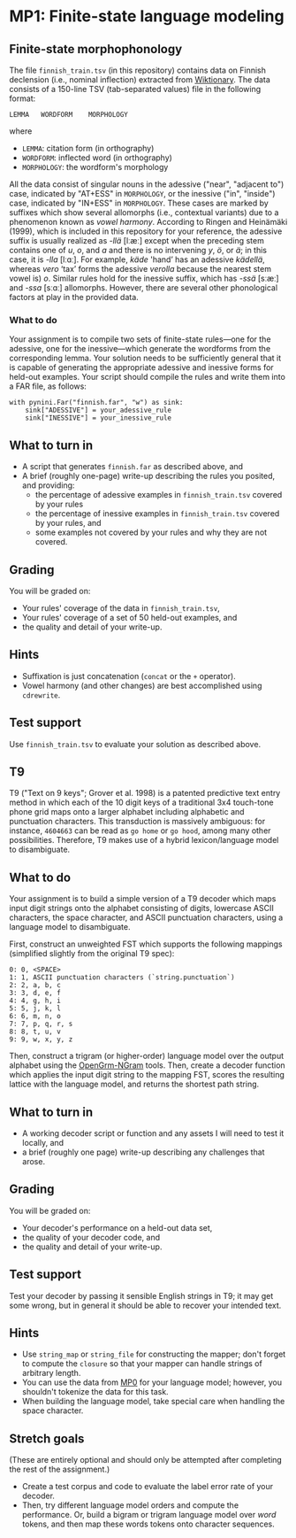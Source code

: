 # MP1: Finite-state language modeling

## Finite-state morphophonology

The file `finnish_train.tsv` (in this repository) contains data on Finnish declension (i.e., nominal inflection) extracted from [Wiktionary](https://www.wiktionary.org/). The data consists of a 150-line TSV (tab-separated values) file in the following format:

    LEMMA	WORDFORM	MORPHOLOGY

where

* `LEMMA`: citation form (in orthography)
* `WORDFORM`: inflected word (in orthography)
* `MORPHOLOGY`: the wordform's morphology

All the data consist of singular nouns in the adessive ("near", "adjacent to") case, indicated by "AT+ESS" in `MORPHOLOGY`, or the inessive ("in", "inside") case, indicated by "IN+ESS" in `MORPHOLOGY`. These cases are marked by suffixes which show several allomorphs (i.e., contextual variants) due to a phenomenon known as _vowel harmony_. According to Ringen and Heinämäki (1999), which is included in this repository for your reference, the adessive suffix is usually realized as _-llä_ [lːæː] except when the preceding stem contains one of _u_, _o_, and _a_ and there is no intervening _y_, _ö_, or _ä_; in this case, it is _-lla_ [lːɑː]. For example, _käde_ 'hand’ has an adessive _kädellä_, whereas _vero_ ‘tax’ forms the adessive _verolla_ because the nearest stem vowel is) _o_. Similar rules hold for the inessive suffix, which has _-ssä_ [sːæː] and _-ssa_ [sːɑː] allomorphs. However, there are several other phonological factors at play in the provided data.

### What to do

Your assignment is to compile two sets of finite-state rules&mdash;one for the adessive, one for the inessive&mdash;which generate the wordforms from the corresponding lemma. Your solution needs to be sufficiently general that it is capable of generating the appropriate adessive and inessive forms for held-out examples. Your script should compile the rules and write them into a FAR file, as follows:

    with pynini.Far("finnish.far", "w") as sink:
        sink["ADESSIVE"] = your_adessive_rule
        sink["INESSIVE"] = your_inessive_rule

## What to turn in

* A script that generates `finnish.far` as described above, and
* A brief (roughly one-page) write-up describing the rules you posited, and providing:
    - the percentage of adessive examples in `finnish_train.tsv` covered by your rules
    - the percentage of inessive examples in `finnish_train.tsv` covered by your rules, and
    - some examples not covered by your rules and why they are not covered.

## Grading

You will be graded on:

* Your rules' coverage of the data in `finnish_train.tsv`,
* Your rules' coverage of a set of 50 held-out examples, and
* the quality and detail of your write-up.

## Hints

* Suffixation is just concatenation (`concat` or the `+` operator).
* Vowel harmony (and other changes) are best accomplished using `cdrewrite`.

## Test support

Use `finnish_train.tsv` to evaluate your solution as described above.

## T9

T9 ("Text on 9 keys"; Grover et al. 1998) is a patented predictive text entry method in which each of the 10 digit keys of a traditional 3x4 touch-tone phone grid maps onto a larger alphabet including alphabetic and punctuation characters. This transduction is massively ambiguous: for instance, `4604663` can be read as `go home` or `go hood`, among many other possibilities. Therefore, T9 makes use of a hybrid lexicon/language model to disambiguate.

## What to do

Your assignment is to build a simple version of a T9 decoder which maps input digit strings onto the alphabet consisting of digits, lowercase ASCII characters, the space character, and ASCII punctuation characters, using a language model to disambiguate.

First, construct an unweighted FST which supports the following mappings (simplified slightly from the original T9 spec):

    0: 0, <SPACE>
    1: 1, ASCII punctuation characters (`string.punctuation`)
    2: 2, a, b, c
    3: 3, d, e, f
    4: 4, g, h, i
    5: 5, j, k, l
    6: 6, m, n, o
    7: 7, p, q, r, s
    8: 8, t, u, v
    9: 9, w, x, y, z

Then, construct a trigram (or higher-order) language model over the output alphabet using the [OpenGrm-NGram](http://ngram.opengrm.org) tools. Then, create a decoder function which applies the input digit string to the mapping FST, scores the resulting lattice with the language model, and returns the shortest path string.

## What to turn in

* A working decoder script or function and any assets I will need to test it locally, and
* a brief (roughly one page) write-up describing any challenges that arose.

## Grading

You will be graded on:

* Your decoder's performance on a held-out data set,
* the quality of your decoder code, and
* the quality and detail of your write-up.

## Test support

Test your decoder by passing it sensible English strings in T9; it may get some wrong, but in general it should be able to recover your intended text.

## Hints

* Use `string_map` or `string_file` for constructing the mapper; don't forget to compute the `closure` so that your mapper can handle strings of arbitrary length.
* You can use the data from [MP0](https://gist.github.com/kylebgorman/3e28fc834962017c9ac01f7434485519) for your language model; however, you shouldn't tokenize the data for this task.
* When building the language model, take special care when handling the space character.

## Stretch goals

(These are entirely optional and should only be attempted after completing the rest of the assignment.)

* Create a test corpus and code to evaluate the label error rate of your decoder.
* Then, try different language model orders and compute the performance. Or, build a bigram or trigram language model over *word* tokens, and then map these words tokens onto character sequences.
